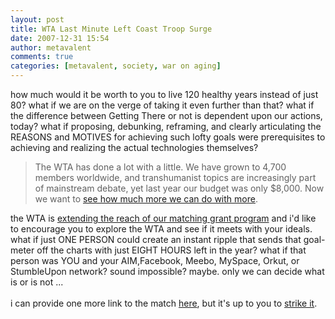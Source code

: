 ```yaml
---
layout: post
title: WTA Last Minute Left Coast Troop Surge
date: 2007-12-31 15:54
author: metavalent
comments: true
categories: [metavalent, society, war on aging]
---
```

how much would it be worth to you to live 120 healthy years instead of just 80? what if we are on the verge of taking it even further than that? what if the difference between Getting There or not  is dependent upon our actions, today? what if proposing, debunking, reframing, and clearly articulating the REASONS and MOTIVES for achieving such lofty goals were prerequisites to achieving and realizing the actual technologies themselves?<blockquote>The WTA has done a lot with a little. We have grown to 4,700 members worldwide, and transhumanist topics are increasingly part of mainstream debate, yet last year our budget was only $8,000. Now we want to <a href="http://transhumanism.org/match/">see how much more we can do with more</a>.</blockquote>the WTA is <a href="http://transhumanism.org/match/">extending the reach of our matching grant program</a> and i'd like to encourage you to explore the WTA and see if it meets with your ideals. what if just ONE PERSON could create an instant ripple that sends that goal-meter off the charts with just EIGHT HOURS left in the year? what if that person was YOU and your AIM,Facebook, Meebo, MySpace, Orkut, or StumbleUpon network? sound impossible? maybe. only we can decide what is or is not ...<br /><br />i can provide one more link to the match <a href="http://transhumanism.org/match/">here</a>, but it's up to you to <a href="http://transhumanism.org/match/">strike it</a>.
